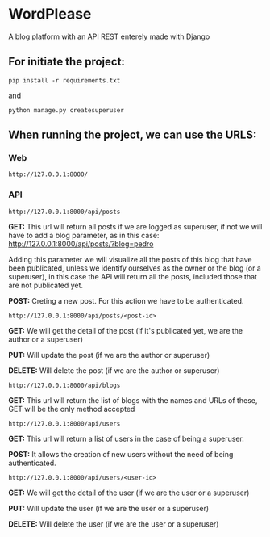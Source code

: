 # WordPlease
A blog platform with an API REST enterely made with Django

## For initiate the project:

```shell
pip install -r requirements.txt
```
and
```shell
python manage.py createsuperuser
```

## When running the project, we can use the URLS:


### Web
```shell
http://127.0.0.1:8000/
```


### API

```shell
http://127.0.0.1:8000/api/posts
```
**GET:** This url will return all posts if we are logged as superuser, if not we will have to add a blog parameter, as in this case: <http://127.0.0.1:8000/api/posts/?blog=pedro>

Adding this parameter we will visualize all the posts of this blog that have been publicated, unless we identify ourselves as the owner or the blog (or a superuser), in this case the API will return all the posts, included those that are not publicated yet.

**POST:** Creting a new post. For this action we have to be authenticated.

```shell
http://127.0.0.1:8000/api/posts/<post-id>
```
**GET:** We will get the detail of the post (if it's publicated yet, we are the author or a superuser)

**PUT:** Will update the post (if we are the author or superuser)

**DELETE:** Will delete the post (if we are the author or superuser)

```shell
http://127.0.0.1:8000/api/blogs
```
**GET:** This url will return the list of blogs with the names and URLs of these, GET will be the only method accepted


```shell
http://127.0.0.1:8000/api/users
```
**GET:** This url will return a list of users in the case of being a superuser.

**POST:** It allows the creation of new users without the need of being authenticated.

```shell
http://127.0.0.1:8000/api/users/<user-id>
```
**GET:** We will get the detail of the user (if we are the user or a superuser)

**PUT:** Will update the user (if we are the user or a superuser)

**DELETE:** Will delete the user (if we are the user or a superuser)
